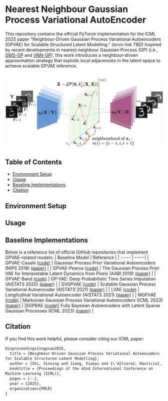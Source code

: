 # Nearest Neighbour Gaussian Process Variational AutoEncoder

This repository contains the official PyTorch implementation for the ICML 2025 paper "Neighbour-Driven Gaussian Process Variational Autoencoders (GPVAE) for Scalable Structured Latent Modelling." *(arxiv link TBD)* Inspired by recent developments in nearest neighbour Gaussian Process (GP) (i.e., [SWS-GP](https://proceedings.mlr.press/v139/tran21a.html) and [VNN-GP](https://proceedings.mlr.press/v162/wu22h.html)), this work introduces a neighbour-driven approximation strategy that exploits local adjacencies in the latent space to achieve scalable GPVAE inference.

<p align="center">
<img src="https://github.com/shixinxing/NNGPVAE-official/blob/main/assets/illustration-github.png" alt="示例图片" width="600">
</p>

## Table of Contents
- [Environment Setup](#environment-setup)
- [Usage](#usage)
- [Baseline Implementations](#baseline-implementations)
- [Citation](#citation)

## Environment Setup

## Usage

## Baseline Implementations

Below is a reference list of official GitHub repositories that implement GPVAE-related models:
| Baseline Model | Reference |
| ----- | -----|
| GPVAE-Casale [(code)](https://github.com/fpcasale/GPPVAE)  | Gaussian Process Prior Variational Autoencoders (NIPS 2018) [(paper)](https://arxiv.org/abs/1810.11738) |
| GPVAE-Pearce [(code)](https://github.com/scrambledpie/GPVAE) | The Gaussian Process Prior VAE for Interpretable Latent Dynamics from Pixels (AABI 2019) [(paper)](https://proceedings.mlr.press/v118/pearce20a.html) |
| GPVAE-Band [(code)](https://github.com/ratschlab/GP-VAE) | GP-VAE: Deep Probabilistic Time Series Imputation (AISTATS 2020) [(paper)](https://arxiv.org/abs/1907.04155) |
| SVGPVAE [(code)](https://github.com/ratschlab/SVGP-VAE) | Scalable Gaussian Process Variational Autoencoder (AISTATS 2021) [(paper)](https://arxiv.org/abs/2010.13472) |
| LVAE [(code)](https://github.com/SidRama/Longitudinal-VAE) | Longitudinal Variational Autoencoder (AISTATS 2021) [(paper)](https://proceedings.mlr.press/v130/ramchandran21b.html) |
| MGPVAE [(code)](https://github.com/harrisonzhu508/MGPVAE?tab=readme-ov-file) | Markovian Gaussian Process Variational Autoencoders (ICML 2023) [(paper)](https://arxiv.org/pdf/2207.05543) |
|SGPBAE [(code)](https://github.com/tranbahien/sgp-bae)| Fully Bayesian Autoencoders with Latent Sparse Gaussian Processes (ICML 2023) [(paper)](https://proceedings.mlr.press/v202/tran23a.html) |


## Citation

If you find this work helpful, please consider citing our ICML paper:

```
@inproceedings{nngpvae2025,
  title = {Neighbour-Driven Gaussian Process Variational Autoencoders for Scalable Structured Latent Modelling},
  author = {Shi, Xinxing and Jiang, Xiaoyu and {\'A}lvarez, Mauricio},
  booktitle = {Proceedings of the 42nd International Conference on Machine Learning (ICML)},
  pages = {--},
  year = {2025},
  organization={PMLR}
}
```

